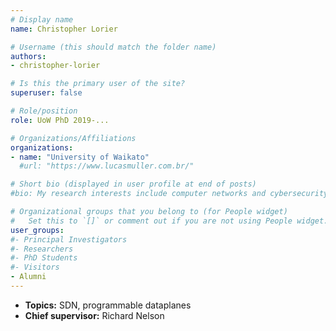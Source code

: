 ```yaml
---
# Display name
name: Christopher Lorier

# Username (this should match the folder name)
authors:
- christopher-lorier

# Is this the primary user of the site?
superuser: false

# Role/position
role: UoW PhD 2019-...

# Organizations/Affiliations
organizations:
- name: "University of Waikato"
  #url: "https://www.lucasmuller.com.br/"

# Short bio (displayed in user profile at end of posts)
#bio: My research interests include computer networks and cybersecurity.

# Organizational groups that you belong to (for People widget)
#   Set this to `[]` or comment out if you are not using People widget.
user_groups:
#- Principal Investigators
#- Researchers
#- PhD Students
#- Visitors
- Alumni
---
```

- **Topics:** SDN, programmable dataplanes
- **Chief supervisor:** Richard Nelson
